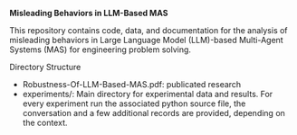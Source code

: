 **Misleading Behaviors in LLM-Based MAS**

This repository contains code, data, and documentation for the analysis of misleading behaviors in Large Language Model (LLM)-based Multi-Agent Systems (MAS) for engineering problem solving.

Directory Structure
- Robustness-Of-LLM-Based-MAS.pdf: publicated research
- experiments/: Main directory for experimental data and results. For every experiment run the associated python source file, the conversation and a few additional records are provided, depending on the context.
